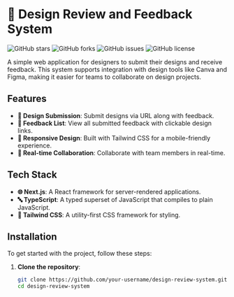 # 🎨 Design Review and Feedback System

![GitHub stars](https://img.shields.io/github/stars/your-username/design-review-system?style=social) ![GitHub forks](https://img.shields.io/github/forks/your-username/design-review-system?style=social) ![GitHub issues](https://img.shields.io/github/issues/your-username/design-review-system) ![GitHub license](https://img.shields.io/github/license/your-username/design-review-system)

A simple web application for designers to submit their designs and receive feedback. This system supports integration with design tools like Canva and Figma, making it easier for teams to collaborate on design projects.

## Features

- **🎉 Design Submission**: Submit designs via URL along with feedback.
- **📜 Feedback List**: View all submitted feedback with clickable design links.
- **📱 Responsive Design**: Built with Tailwind CSS for a mobile-friendly experience.
- **🔄 Real-time Collaboration**: Collaborate with team members in real-time.
  
## Tech Stack

- **🌐 Next.js**: A React framework for server-rendered applications.
- **🔤 TypeScript**: A typed superset of JavaScript that compiles to plain JavaScript.
- **🎨 Tailwind CSS**: A utility-first CSS framework for styling.

## Installation

To get started with the project, follow these steps:

1. **Clone the repository**:

   ```bash
   git clone https://github.com/your-username/design-review-system.git
   cd design-review-system
